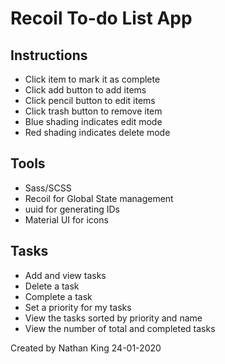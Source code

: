 # Recoil To-do List App

## Instructions

- Click item to mark it as complete
- Click add button to add items
- Click pencil button to edit items
- Click trash button to remove item
- Blue shading indicates edit mode
- Red shading indicates delete mode

## Tools

- Sass/SCSS
- Recoil for Global State management
- uuid for generating IDs
- Material UI for icons

## Tasks

- Add and view tasks
- Delete a task
- Complete a task
- Set a priority for my tasks
- View the tasks sorted by priority and name
- View the number of total and completed tasks

Created by Nathan King 24-01-2020
